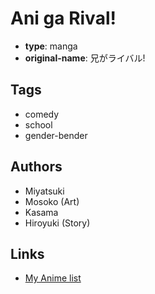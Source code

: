 # Ani ga Rival!

-   **type**: manga
-   **original-name**: 兄がライバル!

## Tags

-   comedy
-   school
-   gender-bender

## Authors

-   Miyatsuki
-   Mosoko (Art)
-   Kasama
-   Hiroyuki (Story)

## Links

-   [My Anime list](https://myanimelist.net/manga/79513/Ani_ga_Rival)
